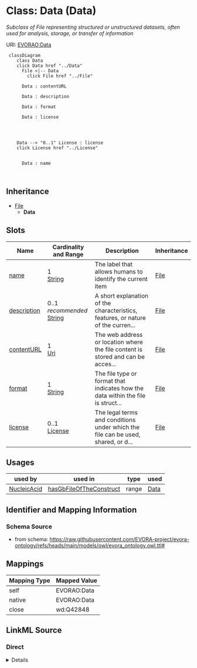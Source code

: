 

# Class: Data (Data)


_Subclass of File representing structured or unstructured datasets, often used for analysis, storage, or transfer of information_





URI: [EVORAO:Data](https://raw.githubusercontent.com/EVORA-project/evora-ontology/refs/heads/main/models/owl/evora_ontology.owl.ttl#Data)






```mermaid
 classDiagram
    class Data
    click Data href "../Data"
      File <|-- Data
        click File href "../File"
      
      Data : contentURL
        
      Data : description
        
      Data : format
        
      Data : license
        
          
    
    
    Data --> "0..1" License : license
    click License href "../License"

        
      Data : name
        
      
```





## Inheritance
* [File](File.md)
    * **Data**



## Slots

| Name | Cardinality and Range | Description | Inheritance |
| ---  | --- | --- | --- |
| [name](name.md) | 1 <br/> [String](String.md) | The label that allows humans to identify the current item | [File](File.md) |
| [description](description.md) | 0..1 _recommended_ <br/> [String](String.md) | A short explanation of the characteristics, features, or nature of the curren... | [File](File.md) |
| [contentURL](contentURL.md) | 1 <br/> [Uri](Uri.md) | The web address or location where the file content is stored and can be acces... | [File](File.md) |
| [format](format.md) | 1 <br/> [String](String.md) | The file type or format that indicates how the data within the file is struct... | [File](File.md) |
| [license](license.md) | 0..1 <br/> [License](License.md) | The legal terms and conditions under which the file can be used, shared, or d... | [File](File.md) |





## Usages

| used by | used in | type | used |
| ---  | --- | --- | --- |
| [NucleicAcid](NucleicAcid.md) | [hasGbFileOfTheConstruct](hasGbFileOfTheConstruct.md) | range | [Data](Data.md) |






## Identifier and Mapping Information







### Schema Source


* from schema: https://raw.githubusercontent.com/EVORA-project/evora-ontology/refs/heads/main/models/owl/evora_ontology.owl.ttl#




## Mappings

| Mapping Type | Mapped Value |
| ---  | ---  |
| self | EVORAO:Data |
| native | EVORAO:Data |
| close | wd:Q42848 |







## LinkML Source

<!-- TODO: investigate https://stackoverflow.com/questions/37606292/how-to-create-tabbed-code-blocks-in-mkdocs-or-sphinx -->

### Direct

<details>
```yaml
name: Data
description: Subclass of File representing structured or unstructured datasets, often
  used for analysis, storage, or transfer of information
title: Data
from_schema: https://raw.githubusercontent.com/EVORA-project/evora-ontology/refs/heads/main/models/owl/evora_ontology.owl.ttl#
close_mappings:
- wd:Q42848
is_a: File

```
</details>

### Induced

<details>
```yaml
name: Data
description: Subclass of File representing structured or unstructured datasets, often
  used for analysis, storage, or transfer of information
title: Data
from_schema: https://raw.githubusercontent.com/EVORA-project/evora-ontology/refs/heads/main/models/owl/evora_ontology.owl.ttl#
close_mappings:
- wd:Q42848
is_a: File
attributes:
  name:
    name: name
    description: The label that allows humans to identify the current item
    title: name
    comments:
    - 'The title of the item should be as short and descriptive as possible. E.g.
      for virus products it should basically be based on the following Pattern:

      "Virus name", "virus host type", "collection year", "country of collection"
      ex "suspected epidemiological origin", "genotype", "strain", "variant name or
      specific feature"'
    from_schema: https://raw.githubusercontent.com/EVORA-project/evora-ontology/refs/heads/main/models/owl/evora_ontology.owl.ttl#
    exact_mappings:
    - dct:title
    close_mappings:
    - rdfs:label
    rank: 1000
    alias: name
    owner: Data
    domain_of:
    - File
    - DataService
    - Catalogue
    - Term
    - PersonOrOrganization
    - ProductOrService
    - ContactPoint
    - License
    - Certification
    range: string
    required: true
    multivalued: false
  description:
    name: description
    description: A short explanation of the characteristics, features, or nature of
      the current item
    title: description
    comments:
    - 'Describe this item in few lines. This description will serve as a summary to
      present the item.

      '
    from_schema: https://raw.githubusercontent.com/EVORA-project/evora-ontology/refs/heads/main/models/owl/evora_ontology.owl.ttl#
    exact_mappings:
    - dct:description
    rank: 1000
    alias: description
    owner: Data
    domain_of:
    - File
    - DataService
    - Catalogue
    - Term
    - PersonOrOrganization
    - ProductOrService
    - ContactPoint
    - License
    - Certification
    range: string
    required: false
    recommended: true
    multivalued: false
  contentURL:
    name: contentURL
    description: The web address or location where the file content is stored and
      can be accessed or downloaded.
    title: content URL
    from_schema: https://raw.githubusercontent.com/EVORA-project/evora-ontology/refs/heads/main/models/owl/evora_ontology.owl.ttl#
    rank: 1000
    alias: contentURL
    owner: Data
    domain_of:
    - File
    range: uri
    required: true
    multivalued: false
  format:
    name: format
    description: The file type or format that indicates how the data within the file
      is structured
    title: format
    from_schema: https://raw.githubusercontent.com/EVORA-project/evora-ontology/refs/heads/main/models/owl/evora_ontology.owl.ttl#
    rank: 1000
    alias: format
    owner: Data
    domain_of:
    - File
    range: string
    required: true
    multivalued: false
  license:
    name: license
    description: The legal terms and conditions under which the file can be used,
      shared, or distributed, indicating any restrictions or permissions.
    title: license
    from_schema: https://raw.githubusercontent.com/EVORA-project/evora-ontology/refs/heads/main/models/owl/evora_ontology.owl.ttl#
    rank: 1000
    alias: license
    owner: Data
    domain_of:
    - File
    - DataProvider
    range: License
    required: false
    multivalued: false

```
</details>